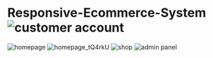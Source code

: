 # Responsive-Ecommerce-System![customer account](https://user-images.githubusercontent.com/48310207/163257170-6711b404-1044-4ed8-be08-2299cc2d82ba.PNG)
![homepage](https://user-images.githubusercontent.com/48310207/163257188-e0378433-5a36-4d5b-a113-137752ef9a83.jpg)
![homepage_tQ4rkU](https://user-images.githubusercontent.com/48310207/163257193-a799ac1b-3fa2-42f2-a8fe-ea82783ff7ae.jpg)
![shop](https://user-images.githubusercontent.com/48310207/163257195-85216f2b-7829-4196-95d4-4938d46fa037.PNG)
![admin panel](https://user-images.githubusercontent.com/48310207/163257209-ab97308e-63d0-4ac4-ad39-379243f3c33a.PNG)
